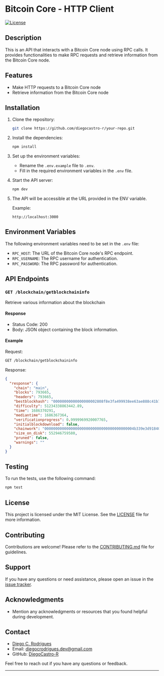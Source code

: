 # Bitcoin Core - HTTP Client

[![License](https://img.shields.io/badge/license-MIT-blue.svg)](https://opensource.org/licenses/MIT)

## Description

This is an API that interacts with a Bitcoin Core node using RPC calls. It provides functionalities to make RPC requests and retrieve information from the Bitcoin Core node.

## Features

- Make HTTP requests to a Bitcoin Core node
- Retrieve information from the Bitcoin Core node

## Installation

1. Clone the repository:

   ```bash
   git clone https://github.com/diegocastro-r/your-repo.git
   ```

2. Install the dependencies:

   ```bash
   npm install
   ```

3. Set up the environment variables:

   - Rename the `.env.example` file to `.env`.
   - Fill in the required environment variables in the `.env` file.

4. Start the API server:

   ```bash
   npm dev
   ```

5. The API will be accessible at the URL provided in the ENV variable.

   Example:

   ```plaintext
   http://localhost:3000
   ```

## Environment Variables

The following environment variables need to be set in the `.env` file:

- `RPC_HOST`: The URL of the Bitcoin Core node's RPC endpoint.
- `RPC_USERNAME`: The RPC username for authentication.
- `RPC_PASSWORD`: The RPC password for authentication.

## API Endpoints

### `GET /blockchain/getblockchaininfo`

Retrieve various information about the blockchain

#### Response

- Status Code: 200
- Body: JSON object containing the block information.

#### Example

Request:

```bash
GET /blockchain/getblockchaininfo
```

Response:

```json
{
  "response": {
    "chain": "main",
    "blocks": 793665,
    "headers": 793665,
    "bestblockhash": "00000000000000000002808f8e3fa499938ee63ae888c41b7634e8af8c74ab77",
    "difficulty": 51234338863442.89,
    "time": 1686370291,
    "mediantime": 1686367364,
    "verificationprogress": 0.9999969920007765,
    "initialblockdownload": false,
    "chainwork": "00000000000000000000000000000000000000004b339e3d91840d5bdc237e54",
    "size_on_disk": 552946759580,
    "pruned": false,
    "warnings": ""
  }
}
```

## Testing

To run the tests, use the following command:

```bash
npm test
```

## License

This project is licensed under the MIT License. See the [LICENSE](LICENSE) file for more information.

## Contributing

Contributions are welcome! Please refer to the [CONTRIBUTING.md](CONTRIBUTING.md) file for guidelines.

## Support

If you have any questions or need assistance, please open an issue in the [issue tracker](https://github.com/your-username/your-repo/issues).

## Acknowledgments

- Mention any acknowledgments or resources that you found helpful during development.

## Contact

- [Diego C. Rodrigues](https://github.com/diegocastro-r)
- Email: diegocrodrigues.dev@gmail.com
- GitHub: [DiegoCastro-R](https://github.com/diegocastro-r)

Feel free to reach out if you have any questions or feedback.

---
